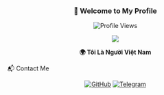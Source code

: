 <h3 align="center">🚀 Welcome to My Profile</h3> <p align="center"> <img src="https://komarev.com/ghpvc/?username=callmeporsche&label=Profile%20views&color=0e75b6&style=flat" alt="Profile Views" /> </p> <p align="center"> <img src="https://img.icons8.com/color/48/000000/vietnam-circular.png"/> </p> <p align="center"><b>🌍 Tôi Là Người Việt Nam</b></p>
📬 Contact Me
<p align="center"> <a href="https://github.com/callmeporsche"><img src="https://img.shields.io/badge/GitHub-181717?style=for-the-badge&logo=github&logoColor=white" alt="GitHub"/></a> <a href="https://t.me/callme_porsche"><img src="https://img.shields.io/badge/Telegram-26A5E4?style=for-the-badge&logo=telegram&logoColor=white" alt="Telegram"/></a> </p>
